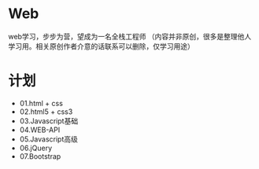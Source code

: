 # Web
web学习，步步为营，望成为一名全栈工程师
（内容并非原创，很多是整理他人学习用。相关原创作者介意的话联系可以删除，仅学习用途）

# 计划

* 01.html + css
* 02.html5 + css3
* 03.Javascript基础
* 04.WEB-API
* 05.Javascript高级
* 06.jQuery
* 07.Bootstrap
